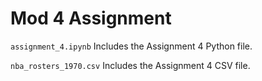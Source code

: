 # Mod 4 Assignment

`assignment_4.ipynb`
Includes the Assignment 4 Python file.

`nba_rosters_1970.csv`
Includes the Assignment 4 CSV file.